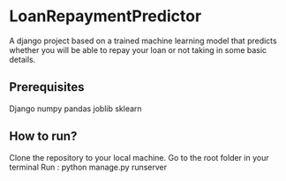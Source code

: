 # LoanRepaymentPredictor
A django project based on a trained machine learning model that predicts whether you will be able to repay your loan or not taking in some basic details. 

## Prerequisites

Django
numpy
pandas
joblib
sklearn

## How to run?

Clone the repository to your local machine.
Go to the root folder in your terminal
Run : python manage.py runserver
